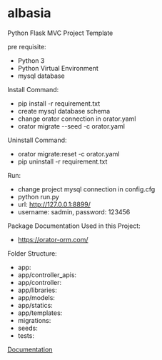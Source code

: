 # albasia
Python Flask MVC Project Template

pre requisite:
- Python 3
- Python Virtual Environment
- mysql database

Install Command:
- pip install -r requirement.txt
- create mysql database schema
- change orator connection in orator.yaml
- orator migrate --seed -c orator.yaml

Uninstall Command:
- orator migrate:reset -c orator.yaml
- pip uninstall -r requirement.txt

Run:
- change project mysql connection in config.cfg
- python run.py
- url: http://127.0.0.1:8899/
- username: sadmin, password: 123456

Package Documentation Used in this Project:
- https://orator-orm.com/

Folder Structure:
- app: 
- app/controller_apis: 
- app/controller: 
- app/libraries: 
- app/models: 
- app/statics: 
- app/templates: 
- migrations: 
- seeds: 
- tests: 


[Documentation](http://albasia.readthedocs.org)
